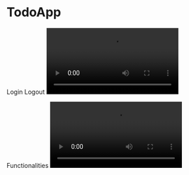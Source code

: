 # TodoApp

Login Logout
![Alt Text](https://res.cloudinary.com/blankc/video/upload/v1642228338/loginLogout_j2lmnq.mp4)

Functionalities
![Alt Text](https://res.cloudinary.com/blankc/video/upload/v1642228271/functionalitiesAndNetwork_eatmuh.mp4)
